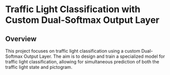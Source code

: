 # Traffic Light Classification with Custom Dual-Softmax Output Layer

## Overview

This project focuses on traffic light classification using a custom Dual-Softmax Output Layer. The aim is to design and train a specialized model for traffic light classification, allowing for simultaneous prediction of both the traffic light state and pictogram.
